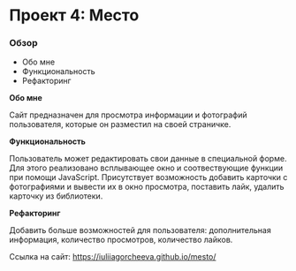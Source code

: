 # Проект 4: Место

### Обзор

* Обо мне
* Функциональность
* Рефакторинг

**Обо мне**

Сайт предназначен для просмотра информации и фотографий пользователя, которые он разместил на своей страничке.

**Функциональность**

Пользователь может редактировать свои данные в специальной форме. Для этого реализовано всплывающее окно и соотвествующие функции при помощи JavaScript. Присутствует возможность добавить карточки с фотографиями и вывести их в окно просмотра, поставить лайк, удалить карточку из библиотеки.

**Рефакторинг**

Добавить больше возможностей для пользователя: дополнительная информация, количество просмотров, количество лайков.

Ссылка на сайт: https://iuliiagorcheeva.github.io/mesto/
